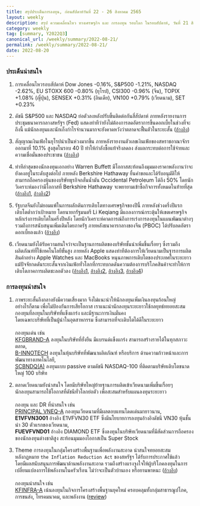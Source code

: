 ```yaml
---
title: สรุปประเด็นการลงทุน, ก่อนสัปดาห์วันที่ 22 - 26 สิงหาคม 2565
layout: weekly
description: สรุป ความเคลื่อนไหว ทางเศรษฐกิจ และ การลงทุน รอบโลก ในรอบสัปดาห์, วันที่ 21 สิงหาคม 2565
category: weekly
tag: [summary, Y2022Q3]
canonical_url: /weekly/summary/2022-08-21/
permalink: /weekly/summary/2022-08-21/
date: 2022-08-20
---
```


### ประเด็นน่าสนใจ

1. การเคลื่อนไหวรอบสัปดาห์ Dow Jones -0.16%, S&P500 -1.21%, NASDAQ -2.62%, EU STOXX 600 -0.80% (ยุโรป), CSI300 -0.96% (จีน), TOPIX +1.08% (ญี่ปุ่น), SENSEX +0.31% (อินเดีย), VN100 +0.79% (เวียดนาม), SET +0.23%

2. ดัชนี S&P500 และ NASDAQ ย่อตัวลงหลังปรับขึ้นติดต่อกันสี่สัปดาห์ ภายหลังรายงานการประชุมธนาคารกลางสหรัฐฯ (Fed) แสดงท่าทีว่ายังไม่ต้องการลดอัตราการขึ้นดอกเบี้ยในช่วงที่จะถึงนี้ แม้นักลงทุนและนักเก็งกำไรจำนวนมากจะยังคาดหวังว่าตลาดจะฟื้นตัวในระยะสั้น 
([อ้างอิง](https://www.cnbc.com/2022/08/18/stock-market-news-live-updates-futures-open-to-close.html)) 

3. สัญญาณเงินเฟ้อในยุโรปน่าเป็นห่วงมากขึ้น ภายหลังรายงานตัวเลขเงินเฟ้อของสหราชอาณาจักรออกมาที่ 10.1% สูงสุดในรอบ 40 ปี ทำให้กำลังซื้อแท้จริงลดลง ส่งผลกระทบต่อการใช้จ่ายและความเชื่อมั่นของประชาชน 
([อ้างอิง](https://www.cnbc.com/2022/08/19/energy-bills-are-squeezing-businesses-and-people-as-uk-costs-soar.html)) 

4. ท่าทีล่าสุดของนักลงทุนเอกอย่าง Warren Buffett มีโอกาสสะท้อนถึงมุมมองราคาพลังงานว่าจะยังคงอยู่ในระดับสูงต่อไป ภายหลัง Berkshire Hathaway ยื่นคำขอและได้รับอนุมัติให้สามารถถือครองหุ้นของบริษัทธุรกิจกลั่นน้ำมัน Occidental Petroleum ได้ถึง 50% โดยนักวิเคราะห์มองว่ามีโอกาสที่ Berkshire Hathaway จะพยายามเข้าซื้อกิจการทั้งหมดในท้ายที่สุด
([อ้างอิง1](https://www.cnbc.com/2022/08/19/warren-buffett-gets-permission-to-buy-up-to-half-of-occidental-petroleum-boosting-the-shares.html), 
[อ้างอิง2](https://finance.yahoo.com/news/why-warren-buffett-loves-oil-224739000.html)) 

5. รัฐบาลจีนยังไม่ยอมแพ้ในการผลักดันการเติบโตทางเศรษฐกิจของปีนี้ ภายหลังช่วงครึ่งปีแรกเติบโตต่ำกว่าเป้าหมาย โดยนายกรัฐมนตรี Li Keqiang มีแถลงการณ์กระตุ้นให้เขตเศรษฐกิจหลักเร่งการเติบโตในครึ่งปีหลัง โดยนักวิเคราะห์คาดการณ์ถึงการเร่งการลงทุนในแผนพัฒนาต่างๆ รวมถึงการสนับสนุนเพิ่มเติมโดยภาครัฐ ภายหลังธนาคารกลางของจีน (PBOC) ได้ปรับลดอัตราดอกเบี้ยลงแล้ว
([อ้างอิง](https://www.cnbc.com/2022/08/17/china-economy-premier-li-calls-on-six-provinces-to-lead-in-driving-growth.html)) 

6. เวียดนามยังได้รับความสนใจว่าจะเป็นฐานการผลิตของบริษัทชั้นนำเพิ่มขึ้นเรื่อยๆ ซึ่งรวมถึงผลิตภัณฑ์ที่ใช้เทคโนโลยีขั้นสูง ภายหลัง Apple แสดงท่าทีต้องการให้เวียดนามเป็นฐารการผลิตสินค้าอย่าง Apple Watches และ MacBooks หนุนภาพการเติบโตของประเทศในระยะยาว แม้ปัจจัยกดดันระยะสั้นจากเงินเฟ้อทั่วโลกที่กระทบกดดันความต้องการบริโภคสินค้าจะทำให้การเติบโตภาคการผลิตชะลอตัวลง
([อ้างอิง1](https://www.cnbc.com/2022/08/17/apple-reportedly-in-talks-to-make-apple-watches-macbooks-in-vietnam-.html), 
[อ้างอิง2](https://asia.nikkei.com/Business/Technology/Vietnam-to-make-Apple-Watch-and-MacBook-for-first-time-ever), 
[อ้างอิง3](https://e.vnexpress.net/news/companies/apple-supplier-eyes-300-mln-plant-in-northern-vietnam-4501449.html), 
[อ้างอิง4](https://e.vnexpress.net/news/business/data-speaks/economy-report-global-perfect-storm-darkens-vietnamese-skies-4500835.html)) 



### การลงทุนน่าสนใจ

1. ภาพระยะสั้นถึงกลางยังมีความเสี่ยงมาก จึงไม่แนะนำให้นักลงทุนเพิ่มเงินลงทุนก้อนใหญ่  
อย่างไรก็ตาม เพื่อไม่ป้องกันการเสียโอกาส เราแนะนำนักลงทุนระยะยาวใช้กลยุทธ์ทยอยสะสม กองทุนที่ลงทุนในบริษัทที่แข็งแกร่ง และมีฐานะการเงินมั่นคง  
โดยเฉพาะบริษัทที่เป็นผู้นำในอุตสาหกรรม ซึ่งสามารถที่จะเติบโตได้ดีในระยะยาว<br><br>
กองทุนเด่น เช่น  
[KFGBRAND-A](https://www.finnomena.com/fund/KFGBRAND-A) ลงทุนในบริษัทที่ยั่งยืน มีแบรนด์แข็งแกร่ง สามารถสร้างรายได้ในทุกสภาวะตลาด,  
[B-INNOTECH](https://www.finnomena.com/fund/B-INNOTECH) ลงทุนในหุ้นบริษัทที่พัฒนาผลิตภัณฑ์ หรือบริการ ด้านความก้าวหน้าและการพัฒนาทางเทคโนโลยี,  
[SCBNDQ(A)](https://www.finnomena.com/fund/SCBNDQ(A)) ลงทุนแบบ passive ตามดัชนี NASDAQ-100 ที่ติดตามบริษัทเติบโตขนาดใหญ่ 100 บริษัท

2. ตลาดเวียดนามยังน่าสนใจ โดยมีบริษัทใหญ่ย้ายฐานการผลิตเข้าเวียดนามเพิ่มขึ้นเรื่อยๆ  
นักลงทุนสามารถใช้โอกาสที่ดัชนีทั่วโลกย่อตัว เพื่อสะสมสำหรับแผนลงทุนระยะยาว<br><br>
กองทุน และ DR ที่น่าสนใจ เช่น  
[PRINCIPAL VNEQ-A](https://www.finnomena.com/fund/PRINCIPAL%20VNEQ-A) กองทุนเวียดนามที่มีผลตอบแทนโดดเด่นมายาวนาน,  
**E1VFVN3001** อ้างอิง E1VFVN30 ETF ซึ่งมีนโยบายการลงทุนอ้างอิงดัชนี VN30 หุ้นชั้นนำ 30 ตัวแรกของเวียดนาม,  
**FUEVFVND01** อ้างอิง DIAMOND ETF ซึ่งลงทุนในบริษัทเวียดนามที่มีสัดส่วนการถือครองของนักลงทุนต่างชาติสูง สะท้อนมุมมองโอกาสเป็น Super Stock 

3. Theme การลงทุนในกลุ่มโครงสร้างพื้นฐานเพื่อพลังงานสะอาด น่าสนใจทยอยสะสม  
หลังกฎหมาย `the Inflation Reduction Act` ของสหรัฐฯ ได้รับการประกาศใช้แล้ว  
โดยมีผลสนับสนุนการพัฒนาด้านพลังงานสะอาด รวมถึงสร้างแรงจูงใจให้ผู้บริโภคลงทุนในการเปลี่ยนแปลงการใช้พลังงานในครัวเรือน ไม่ว่าจะเป็นตัวบ้านเอง หรือยานพาหนะ 
([อ้างอิง](https://en.wikipedia.org/wiki/Inflation_Reduction_Act_of_2022))<br><br>
กองทุนน่าสนใจ เช่น  
[KFINFRA-A](https://www.finnomena.com/fund/KFINFRA-A) เน้นลงทุนในกิจการโครงสร้างพื้นฐานยุคใหม่ ครอบคลุมทั้งกลุ่มสาธารณูปโภค, การขนส่ง, โทรคมนาคม, และพลังงาน ([review](https://www.finnomena.com/yournicefriend/kfinfra-a-review/))